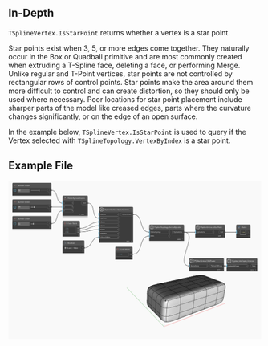 ## In-Depth
`TSplineVertex.IsStarPoint` returns whether a vertex is a star point. 

Star points exist when 3, 5, or more edges come together. They naturally occur in the Box or Quadball primitive and are most commonly created when extruding a T-Spline face, deleting a face, or performing Merge. Unlike regular and T-Point vertices, star points are not controlled by rectangular rows of control points. Star points make the area around them more difficult to control and can create distortion, so they should only be used where necessary. Poor locations for star point placement include sharper parts of the model like creased edges, parts where the curvature changes significantly, or on the edge of an open surface.

In the example below, `TSplineVertex.IsStarPoint` is used to query if the Vertex selected with `TSplineTopology.VertexByIndex` is a star point. 


## Example File

![Example](./Autodesk.DesignScript.Geometry.TSpline.TSplineVertex.IsStarPoint_img.jpg)